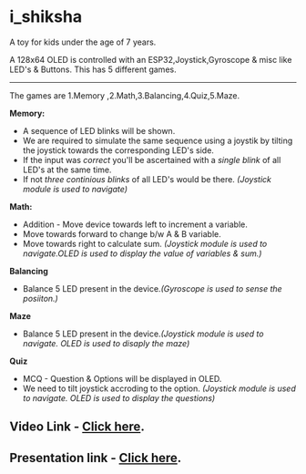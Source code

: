 # i_shiksha
A toy for kids under the age of 7 years.

A 128x64 OLED is controlled with an ESP32,Joystick,Gyroscope & misc like LED's & Buttons. This has 5 different games.
___
The games are 1.Memory ,2.Math,3.Balancing,4.Quiz,5.Maze.

**Memory:**
* A sequence of LED blinks will be shown. 
* We are required to simulate the same sequence using a joystik by tilting the joystick towards the corresponding LED's side.
* If the input was *correct* you'll be ascertained with a *single blink* of all LED's at the same time.
* If not *three continious blinks* of all LED's would be there. *(Joystick module is used to navigate)*

**Math:**
* Addition - Move device towards left to increment a variable.
* Move towards forward to change b/w A & B variable.
* Move towards right to calculate sum. *(Joystick module is used to navigate.OLED is used to display the value of variables & sum.)*

**Balancing**
* Balance 5 LED present in the device.*(Gyroscope is used to sense the posiiton.)*

**Maze**
* Balance 5 LED present in the device.*(Joystick module is used to navigate. OLED is used to disaply the maze)*

**Quiz**
* MCQ - Question & Options will be displayed in OLED.
* We need to tilt joystick accroding to the option. *(Joystick module is used to navigate. OLED is used to display the questions)*

Video Link - [Click here](https://drive.google.com/file/d/1ot_mprnrnEyjq4emYqcZ3uUef3m5UlzO/view?usp=share_link "Google drive link").
---
Presentation link - [Click here](https://drive.google.com/file/d/1tEjUVXm7UxA7zFW1Hg25lVoEThYMXSaE/view?usp=share_link "Google drive link").
---
